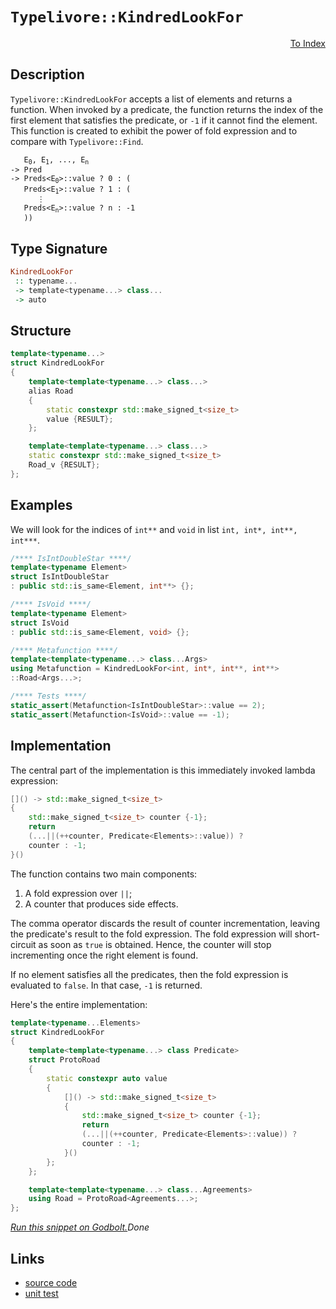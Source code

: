 <!-- Copyright 2024 Feng Mofan
SPDX-License-Identifier: Apache-2.0 -->

# `Typelivore::KindredLookFor`

<p style='text-align: right;'><a href="../../../facilities/metafunctions.md#typelivore-kindred-look-for">To Index</a></p>

## Description

`Typelivore::KindredLookFor` accepts a list of elements and returns a function.
When invoked by a predicate, the function returns the index of the first element that satisfies the predicate, or `-1` if it cannot find the element.
This function is created to exhibit the power of fold expression and to compare with `Typelivore::Find`.

<pre><code>   E<sub>0</sub>, E<sub>1</sub>, ..., E<sub>n</sub>
-> Pred
-> Preds&lt;E<sub>0</sub>&gt;::value ? 0 : (
   Preds&lt;E<sub>1</sub>&gt;::value ? 1 : (
      &vellip;
   Preds&lt;E<sub>n</sub>&gt;::value ? n : -1
   ))</code></pre>

## Type Signature

```Haskell
KindredLookFor
 :: typename...
 -> template<typename...> class...
 -> auto
```

## Structure

```C++
template<typename...>
struct KindredLookFor
{
    template<template<typename...> class...>
    alias Road
    {
        static constexpr std::make_signed_t<size_t>
        value {RESULT};
    };

    template<template<typename...> class...>
    static constexpr std::make_signed_t<size_t>
    Road_v {RESULT};
};
```

## Examples

We will look for the indices of `int**` and `void` in list `int, int*, int**, int***`.

```C++
/**** IsIntDoubleStar ****/
template<typename Element>
struct IsIntDoubleStar
: public std::is_same<Element, int**> {};

/**** IsVoid ****/
template<typename Element>
struct IsVoid
: public std::is_same<Element, void> {};

/**** Metafunction ****/
template<template<typename...> class...Args>
using Metafunction = KindredLookFor<int, int*, int**, int**>
::Road<Args...>;

/**** Tests ****/
static_assert(Metafunction<IsIntDoubleStar>::value == 2);
static_assert(Metafunction<IsVoid>::value == -1);
```

## Implementation

The central part of the implementation is this immediately invoked lambda expression:

```C++
[]() -> std::make_signed_t<size_t>
{
    std::make_signed_t<size_t> counter {-1};
    return
    (...||(++counter, Predicate<Elements>::value)) ? 
    counter : -1;
}()
```

The function contains two main components:

1. A fold expression over `||`;
2. A counter that produces side effects.

The comma operator discards the result of counter incrementation, leaving the predicate's result to the fold expression.
The fold expression will short-circuit as soon as `true` is obtained.
Hence, the counter will stop incrementing once the right element is found.

If no element satisfies all the predicates, then the fold expression is evaluated to `false`. In that case, `-1` is returned.

Here's the entire implementation:

```C++
template<typename...Elements>
struct KindredLookFor
{
    template<template<typename...> class Predicate>
    struct ProtoRoad
    {
        static constexpr auto value
        {
            []() -> std::make_signed_t<size_t>
            {
                std::make_signed_t<size_t> counter {-1};
                return
                (...||(++counter, Predicate<Elements>::value)) ? 
                counter : -1;
            }()
        };
    };

    template<template<typename...> class...Agreements>
    using Road = ProtoRoad<Agreements...>;
};
```

[*Run this snippet on Godbolt.*](https://godbolt.org/#z:OYLghAFBqd5QCxAYwPYBMCmBRdBLAF1QCcAaPECAMzwBtMA7AQwFtMQByARg9KtQYEAysib0QXACx8BBAKoBnTAAUAHpwAMvAFYTStJg1DIApACYAQuYukl9ZATwDKjdAGFUtAK4sGe1wAyeAyYAHI%2BAEaYxCAArAAcpAAOqAqETgwe3r56KWmOAkEh4SxRMQm2mPYFDEIETMQEWT5%2BXJXVGXUNBEVhkdFxiQr1jc05bcPdvSVlgwCUtqhexMjsHAD0AFTbO7t7%2B5vrJhoAgls7ANQAIphJrozIeJgKF7tHp%2BcHX3vvJ8d/ZgAzMFkN4sBcTIC3AQAJ53AD6BGITEICkh2H%2B5mBDFBXnBkLcyGG6CwVHRmI%2B3ypP3%2Bn02FwAkiwkvQ2IImDVXjtfnTqd9fv8CJhmQYhQTYXdmGwAHSy7CsxgENGAjGnYbELwOC4AaWC6GImHQAVQqAA1gAxEiYgDsVlOFwdFyFIo5mHFwpZrvFcMYrEwsul6IuoKYCheygN%2BFEYpV/0dF3VmoIFwjqCIACVUEx0HHHSZbbn4w7Jo5kMGBMNMKoksQLkwvEQLgA3MReN32osO/N2k6dzsmWJWWJXCBzC4AWiDxJAIBYTFNmHhaWAIXQiIJaQAXouCOSO328wX9wei9PZ/PF8vV%2BuoVud0G0F5BNEIbbx1x81dIT2T32DQRlgYQtf0dCAA3zNwIIgaxrEfZ8yBTSM8GjN0oXlYVFWVbAZxbbxMDmMdIXNCFjxA8snyFWsQAnD9AR/EDP1HYD40/b9gNYuiKV7R1nU9GNoQ9UVUOhH0pX9WUHwMMMAxOYADQwwQsOArw0iMC5M2zCFASuRC01QDScyhWT5LZJVwNjTjTg4ntaT5GlKUubBVFYFlMC5bYeTst4uKxEEwTc70ESRFElT3P4HO2RkFAZQQriWCJ6C6WtvNOXihMC302AudDTLCxMtQZaLYvixKRn%2Baiki8BLkITAh0BnPAFCXP0CRyxVSAuYICG2INu2sri6SigA1VA8HQdzDkFQSvShCVMrctrBDypEk2G0ac1OCqqtoGqz0a5q2FahVBA6pt1t6gtrS/SzwrOXYLgAWUweoqCfBwMgm340pmgSXX4uaxPM7BgykhQZOIYAlNOFTgmAR7nqYV6cU5SEdN1Bh9UNY0zUtYgCS6jqus2QnBG2Enus2MKZwMgkTghsGJIsmyIvpAAVZ4lU%2B/4S2Q%2BFQyURoICel63pqAlCpigg4u2zAkvRHDWwC7TUYuMw5jYtV6lLPmw2iAghYRpH3oEcWFBGsb5ZAXC2y066dPfdWbo4BZaE4WJeD8DgtFIVBOEgyxrATJYVgCoEeFIAhNGdhZTTiSRpQ0eIzDMABOFOuFiRP4i4a1rWkV2OEkXgWAkDQNFIT3vd9jheAUEBy8jr3ndIOBYBgRAQCWAhKoIchKDQZk6GiUI/U4VR4gANnHCfJAuYBkDLKRpTMXhDUIEgxr0fhBBEMR2CkGRBEUFR1Cb0hdDaAB3ZEkk4HgXbdj2o59zgAHkGx7i5UCoC5x6nme54LwuEvMwFwIAeEHvQWsWIuBzF4I3LQCwIBIAHkkIeZAKAQFQegkAwApBmD4HQSidcIARGfhEYIDQYR314BQ5gxAYSvwiNoTADgaGkAHqZV%2BDBaDULPlgCIXhgBuDELQOu3BeBYDnEYcQ/C8AGnek2Z4z8qysIbGscOXUqjPx2hEZEDCPBYGfkiPAJcJGkCUcQCIqRMA3GkcAHaRgo4LCoAYSGQ0niX1fpKdh29hCiHEAfPxx81DPwvvoQwxgYKWH0HgCIddIALFQEkGo4jxzElRqYAOlgzBV0scQMayjEntFYTUFwGMxitFIIEYIfRSgDDaHkdIAhKm5FSM0hg0x%2BgxAmFUUpnQRhNE8C0PQdh%2BkCCSj0WpMwGm2EGa0iYgyun1J6QsBQwdVgSAfhwd2Fdn7V1/pPaes956L3jqAiAuB17QLDnAiOziFgIEwNmAYo5SCx0kICaUKdAR5w0JIMwkgJ5l1iBPFO%2BhOBF1ICXQEXBpQTy4BPeIKds4T1iJIDOPyJ57LPtXWu9d7lNyQe3ZBncP4Nj7lg1AkDh6jw4A0FgTZrTjiYCDSJwCU7Sjhd7NeRACn1TaH43egTpDBKUKEs%2BugCHXyYLfCR2zdmV14NXd%2B3cGxfx/n/Y5bK1JcE5dysBEC0FQIhECNW8DnEtxQdS410RKXYKgSgAwRg9VcHLjQWgxDKBkLPnQqh7C/UMKYSwth5jOGKm4bw5%2BAihEiNoGI9hUjImyO9vgBRjglHiJ5aoNRQp2FaILt7XR%2BiYSGLWN7ExZjw6WOsUoOxybYaWtcUwdxnjvGMF8bIYV%2B9RWyBCafb2UqIlOKyVYGJuiElvOSakzg6S6qZOiRYXJyr8mFMnWsvpxs/AQFcAs6pGNlmzEae0moe6mk1EPbMsZW7Jl7uvTUSZl6elzO6HepZ0zulbMWMsTZsCIU7Kfrizghz/6zxDLq/VCcwFXL5aa2FdyEHR1IE8l5MQ3kFyhTCzl/zrSxBTrnQEAKgUYpxVXTg%2BKG6Wtbh3LuPd7U2vQSPNgnAGUAJYAoJsZYmx6ulEJYYq98B8s3oKrtASe2H3kOKgdOgQCAlIDKuV99/2Kv2W/clyZv6/zYxxrjPG%2BPJnAQxk1WJAQIao9amlGD%2B5GYGJxpISR4TcZTvCfT8JVAz0IZ66IJCfXe0DXw8O/ng2lPYeGwQka%2BGpswII4RojxHhyTTI8tkj5H9MzSonNyB1H5ufIW3gxaqFluMQUqtvAa02PrTIxtRK%2BBuLNm2nx5ihViYkL2o%2BUmwmyeHVE7JNgJ3wCSSkjI4j1jTlHdYZdPtV1YHXSUrd5T3DDPGPuo0H6VltPyBkM9J6MhPtGZuh98yltVPvQMqYa2j0vtGMd0Z77iifr/esn9%2B8FWAbIxwLTs92OcebHp10wxoOCZIHB2BFqiWPOeVgND2zMMgFTtKQEgJYiZwxWXRH1okWkeVeR2wBLEMEXeSASQsRvk52tGXeIkh05cCTmYbFBdARvexzXQliDtkryxy/Fn%2BOFiWLSM4SQQA%3D%3D%3D)$Done$

## Links

- [source code](../../../../conceptrodon/typelivore/kindred_look_for.hpp)
- [unit test](../../../../tests/unit/metafunctions/typelivore/kindred_look_for.test.hpp)
